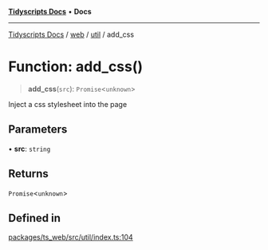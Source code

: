 [**Tidyscripts Docs**](../../../../../README.md) • **Docs**

***

[Tidyscripts Docs](../../../../../globals.md) / [web](../../../README.md) / [util](../README.md) / add\_css

# Function: add\_css()

> **add\_css**(`src`): `Promise`\<`unknown`\>

Inject a css stylesheet into the page

## Parameters

• **src**: `string`

## Returns

`Promise`\<`unknown`\>

## Defined in

[packages/ts\_web/src/util/index.ts:104](https://github.com/sheunaluko/tidyscripts/blob/master/packages/ts_web/src/util/index.ts#L104)
